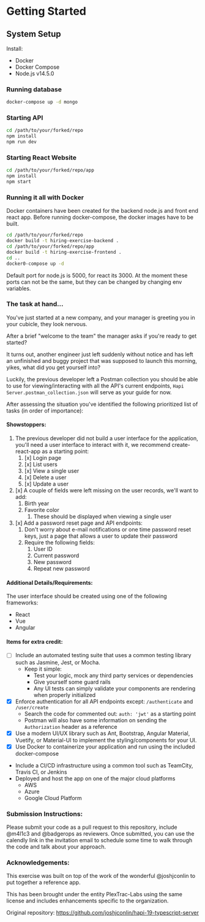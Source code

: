 # Getting Started

## System Setup

Install:

- Docker
- Docker Compose
- Node.js v14.5.0

### Running database

```bash
docker-compose up -d mongo
```

### Starting API

```bash
cd /path/to/your/forked/repo
npm install
npm run dev
```

### Starting React Website

```bash
cd /path/to/your/forked/repo/app
npm install
npm start
```

### Running it all with Docker

Docker containers have been created for the backend node.js and front end react app. Before running docker-compose, the docker images have to be built.

```bash
cd /path/to/your/forked/repo
docker build -t hiring-exercise-backend .
cd /path/to/your/forked/repo/app
docker build -t hiring-exercise-frontend .
cd ..
docker0-compose up -d
```

Default port for node.js is 5000, for react its 3000. At the moment these ports can not be the same, but they can be changed by changing env variables.

### The task at hand...

You've just started at a new company, and your manager is greeting you in your cubicle, they look nervous.

After a brief "welcome to the team" the manager asks if you're ready to get started?

It turns out, another engineer just left suddenly without notice and has left an unfinished and buggy project that was supposed to launch this morning, yikes, what did you get yourself into?

Luckily, the previous developer left a Postman collection you should be able to use for viewing/interacting with all the API's current endpoints, `Hapi Server.postman_collection.json` will serve as your guide for now.

After assessing the situation you've identified the following prioritized list of tasks (in order of importance):

#### Showstoppers:

1. The previous developer did not build a user interface for the application, you'll need a user interface to interact with it, we recommend create-react-app as a starting point:
   1. [x] Login page
   2. [x] List users
   3. [x] View a single user
   4. [x] Delete a user
   5. [x] Update a user
2. [x] A couple of fields were left missing on the user records, we'll want to add:
   1. Birth year
   2. Favorite color
      1. These should be displayed when viewing a single user
3. [x] Add a password reset page and API endpoints:
   1. Don't worry about e-mail notifications or one time password reset keys, just a page that allows a user to update their password
   2. Require the following fields:
      1. User ID
      2. Current password
      3. New password
      4. Repeat new password

#### Additional Details/Requirements:

The user interface should be created using one of the following frameworks:

- React
- Vue
- Angular

#### Items for extra credit:

- [ ] Include an automated testing suite that uses a common testing library such as Jasmine, Jest, or Mocha.
  - Keep it simple:
    - Test your logic, mock any third party services or dependencies
    - Give yourself some guard rails
    - Any UI tests can simply validate your components are rendering when properly initialized
- [x] Enforce authentication for all API endpoints except: `/authenticate` and `/user/create`
  - Search the code for commented out: `auth: 'jwt'` as a starting point
  - Postman will also have some information on sending the `Authorization` header as a reference
- [x] Use a modern UI/UX library such as Ant, Bootstrap, Angular Material, Vuetify, or Material-UI to implement the styling/components for your UI.
- [x] Use Docker to containerize your application and run using the included docker-compose
- Include a CI/CD infrastructure using a common tool such as TeamCity, Travis CI, or Jenkins
- Deployed and host the app on one of the major cloud platforms
  - AWS
  - Azure
  - Google Cloud Platform

### Submission Instructions:

Please submit your code as a pull request to this repository, include @m4l1c3 and @badgerops as reviewers. Once submitted, you can use the calendly link in the invitation email to schedule some time to walk through the code and talk about your approach.

### Acknowledgements:

This exercise was built on top of the work of the wonderful @joshjconlin to put together a reference app.

This has been brought under the entity PlexTrac-Labs using the same license and includes enhancements specific to the organization.

Original repository: https://github.com/joshjconlin/hapi-19-typescript-server
